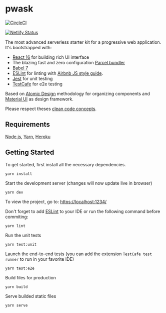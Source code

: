 # pwask

[![CircleCI](https://circleci.com/gh/7s4r/pwask/tree/master.svg?style=svg)](https://circleci.com/gh/7s4r/pwask/tree/master)

[![Netlify Status](https://api.netlify.com/api/v1/badges/8385db4c-771c-499c-897c-b0e97c81fc30/deploy-status)](https://app.netlify.com/sites/pwask/deploys)

The most advanced serverless starter kit for a progressive web application.
It's bootstrapped with:
* [React 16](https://reactjs.org/docs/getting-started.html) for building rich UI interface
* The blazing fast and zero configuration [Parcel bundler](https://parceljs.org/getting_started.html)
* [Babel 7](https://babeljs.io/)
* [ESLint](https://eslint.org/) for linting with [Airbnb JS style guide](https://github.com/airbnb/javascript).
* [Jest](https://jestjs.io/) for unit testing
* [TestCafe](https://devexpress.github.io/testcafe/documentation/getting-started/) for e2e testing

Based on [Atomic Design](http://atomicdesign.bradfrost.com/chapter-2/) methodology for organizing components and [Material UI](https://material-ui.com/getting-started/usage/) as design framework.

Please respect theses [clean code concepts](https://github.com/ryanmcdermott/clean-code-javascript).

## Requirements
[Node.js](https://nodejs.org/), [Yarn](https://yarnpkg.com/en/docs/install), [Heroku](https://devcenter.heroku.com/articles/heroku-cli#download-and-install)

## Getting Started

To get started, first install all the necessary dependencies.
```
yarn install
```

Start the development server (changes will now update live in browser)
```
yarn dev
```

To view the project, go to: [https://localhost:1234/](https://localhost:1234/)

Don't forget to add [ESLint](https://eslint.org/docs/user-guide/getting-started) to your IDE or run the following command before commiting:
```
yarn lint
```

Run the unit tests
```
yarn test:unit
```

Launch the end-to-end tests (you can add the extension `TestCafe test runner` to run in your favorite IDE)
```
yarn test:e2e
```

Build files for production
```
yarn build
```

Serve builded static files
```
yarn serve
```
